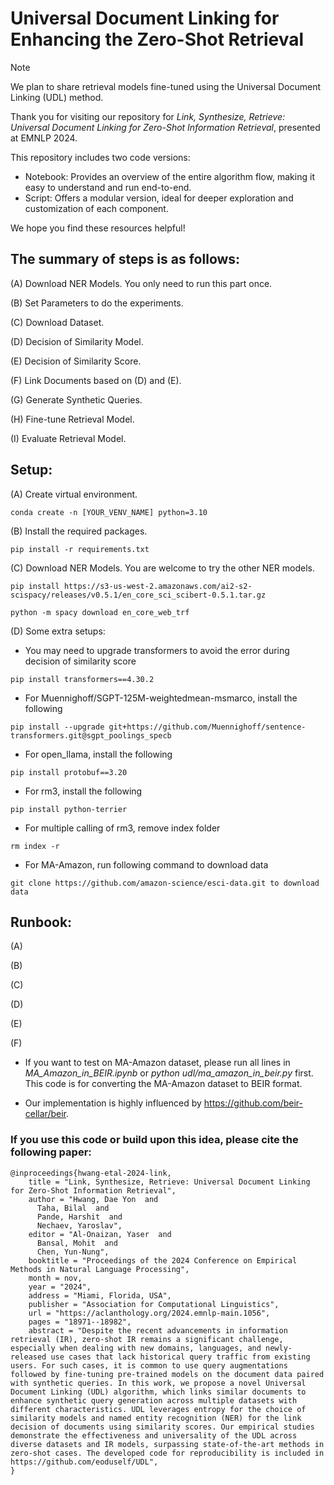 # Universal Document Linking for Enhancing the Zero-Shot Retrieval 

> [!NOTE]
> We plan to share retrieval models fine-tuned using the Universal Document Linking (UDL) method.

Thank you for visiting our repository for *Link, Synthesize, Retrieve: Universal Document Linking for Zero-Shot Information Retrieval*, presented at EMNLP 2024.

This repository includes two code versions:

- Notebook: Provides an overview of the entire algorithm flow, making it easy to understand and run end-to-end.
- Script: Offers a modular version, ideal for deeper exploration and customization of each component.

We hope you find these resources helpful!

## The summary of steps is as follows:
   (A) Download NER Models. You only need to run this part once.

   (B) Set Parameters to do the experiments. 
   
   (C) Download Dataset. 
      
   (D) Decision of Similarity Model. 
   
   (E) Decision of Similarity Score. 
   
   (F) Link Documents based on (D) and (E). 
   
   (G) Generate Synthetic Queries. 
   
   (H) Fine-tune Retrieval Model. 
   
   (I) Evaluate Retrieval Model. 

## Setup:
   (A) Create virtual environment. 
   ```
   conda create -n [YOUR_VENV_NAME] python=3.10
   ```
 
   (B) Install the required packages.
   ```
   pip install -r requirements.txt
   ```

   (C) Download NER Models. You are welcome to try the other NER models. 
   ```
   pip install https://s3-us-west-2.amazonaws.com/ai2-s2-scispacy/releases/v0.5.1/en_core_sci_scibert-0.5.1.tar.gz

   python -m spacy download en_core_web_trf
   ```
   
   (D) Some extra setups:
   - You may need to upgrade transformers to avoid the error during decision of similarity score   
   ```
   pip install transformers==4.30.2    
   ```  
   - For Muennighoff/SGPT-125M-weightedmean-msmarco, install the following
   ```
   pip install --upgrade git+https://github.com/Muennighoff/sentence-transformers.git@sgpt_poolings_specb
   ```
   - For open_llama, install the following
   ```
   pip install protobuf==3.20
   ```
   - For rm3, install the following
   ```
   pip install python-terrier
   ```
   - For multiple calling of rm3, remove index folder
   ```
   rm index -r
   ```      
   - For MA-Amazon, run following command to download data
   ```
   git clone https://github.com/amazon-science/esci-data.git to download data
   ```      

## Runbook:
   (A) 
   
   (B) 
   
   (C) 
   
   (D) 
   
   (E) 
   
   (F) 

- If you want to test on MA-Amazon dataset, please run all lines in *MA_Amazon_in_BEIR.ipynb* or *python udl/ma_amazon_in_beir.py* first. This code is for converting the MA-Amazon dataset to BEIR format. 

- Our implementation is highly influenced by https://github.com/beir-cellar/beir.


### If you use this code or build upon this idea, please cite the following paper:
```bibtext
@inproceedings{hwang-etal-2024-link,
    title = "Link, Synthesize, Retrieve: Universal Document Linking for Zero-Shot Information Retrieval",
    author = "Hwang, Dae Yon  and
      Taha, Bilal  and
      Pande, Harshit  and
      Nechaev, Yaroslav",
    editor = "Al-Onaizan, Yaser  and
      Bansal, Mohit  and
      Chen, Yun-Nung",
    booktitle = "Proceedings of the 2024 Conference on Empirical Methods in Natural Language Processing",
    month = nov,
    year = "2024",
    address = "Miami, Florida, USA",
    publisher = "Association for Computational Linguistics",
    url = "https://aclanthology.org/2024.emnlp-main.1056",
    pages = "18971--18982",
    abstract = "Despite the recent advancements in information retrieval (IR), zero-shot IR remains a significant challenge, especially when dealing with new domains, languages, and newly-released use cases that lack historical query traffic from existing users. For such cases, it is common to use query augmentations followed by fine-tuning pre-trained models on the document data paired with synthetic queries. In this work, we propose a novel Universal Document Linking (UDL) algorithm, which links similar documents to enhance synthetic query generation across multiple datasets with different characteristics. UDL leverages entropy for the choice of similarity models and named entity recognition (NER) for the link decision of documents using similarity scores. Our empirical studies demonstrate the effectiveness and universality of the UDL across diverse datasets and IR models, surpassing state-of-the-art methods in zero-shot cases. The developed code for reproducibility is included in https://github.com/eoduself/UDL",
}
```
